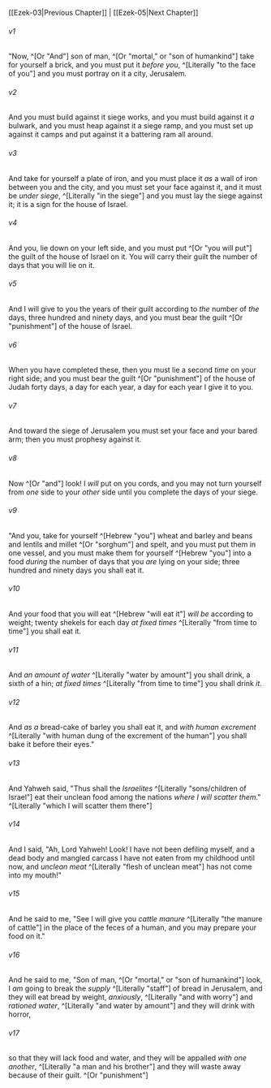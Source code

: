 ﻿---
aliases:
  - Ezekiel 4
---

[[Ezek-03|Previous Chapter]] | [[Ezek-05|Next Chapter]]

###### v1
"Now, ^[Or "And"] son of man, ^[Or "mortal," or "son of humankind"] take for yourself a brick, and you must put it _before you_, ^[Literally "to the face of you"] and you must portray on it a city, Jerusalem.

###### v2
And you must build against it siege works, and you must build against it _a_ bulwark, and you must heap against it a siege ramp, and you must set up against it camps and put against it a battering ram all around.

###### v3
And take for yourself a plate of iron, and you must place it _as_ a wall of iron between you and the city, and you must set your face against it, and it must be _under siege_, ^[Literally "in the siege"] and you must lay the siege against it; it is a sign for the house of Israel.

###### v4
And you, lie down on your left side, and you must put ^[Or "you will put"] the guilt of the house of Israel on it. You will carry their guilt the number of days that you will lie on it.

###### v5
And I will give to you the years of their guilt according to _the_ number of _the_ days, three hundred and ninety days, and you must bear the guilt ^[Or "punishment"] of the house of Israel.

###### v6
When you have completed these, then you must lie a second _time_ on your right side; and you must bear the guilt ^[Or "punishment"] of the house of Judah forty days, a day for each year, a day for each year I give it to you.

###### v7
And toward the siege of Jerusalem you must set your face and your bared arm; then you must prophesy against it.

###### v8
Now ^[Or "and"] look! I _will_ put on you cords, and you may not turn yourself from _one_ side to your _other_ side until you complete the days of your siege.

###### v9
"And you, take for yourself ^[Hebrew "you"] wheat and barley and beans and lentils and millet ^[Or "sorghum"] and spelt, and you must put them in one vessel, and you must make them for yourself ^[Hebrew "you"] into a food _during_ the number of days that you _are_ lying on your side; three hundred and ninety days you shall eat it.

###### v10
And your food that you will eat ^[Hebrew "will eat it"] _will be_ according to weight; twenty shekels for each day _at fixed times_ ^[Literally "from time to time"] you shall eat it.

###### v11
And _an amount of water_ ^[Literally "water by amount"] you shall drink, a sixth of a hin; _at fixed times_ ^[Literally "from time to time"] you shall drink _it_.

###### v12
And _as a_ bread-cake of barley you shall eat it, and _with human excrement_ ^[Literally "with human dung of the excrement of the human"] you shall bake it before their eyes."

###### v13
And Yahweh said, "Thus shall the _Israelites_ ^[Literally "sons/children of Israel"] eat their unclean food among the nations _where I will scatter them_." ^[Literally "which I will scatter them there"]

###### v14
And I said, "Ah, Lord Yahweh! Look! I have not been defiling myself, and a dead body and mangled carcass I have not eaten from my childhood until now, and _unclean meat_ ^[Literally "flesh of unclean meat"] has not come into my mouth!"

###### v15
And he said to me, "See I will give you _cattle manure_ ^[Literally "the manure of cattle"] in the place of the feces of a human, and you may prepare your food on it."

###### v16
And he said to me, "Son of man, ^[Or "mortal," or "son of humankind"] look, I _am_ going to break the _supply_ ^[Literally "staff"] of bread in Jerusalem, and they will eat bread by weight, _anxiously_, ^[Literally "and with worry"] and _rationed water_, ^[Literally "and water by amount"] and they will drink with horror,

###### v17
so that they will lack food and water, and they will be appalled _with one another_, ^[Literally "a man and his brother"] and they will waste away because of their guilt. ^[Or "punishment"]